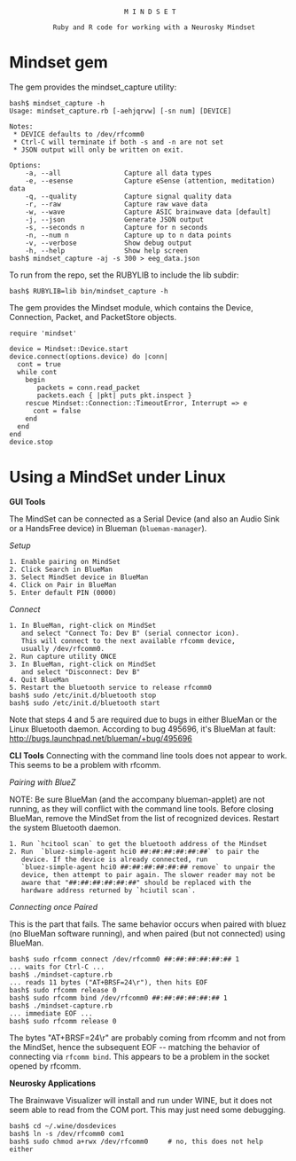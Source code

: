                                  M I N D S E T

               Ruby and R code for working with a Neurosky Mindset


Mindset gem
===========

The gem provides the mindset_capture utility:

    bash$ mindset_capture -h
    Usage: mindset_capture.rb [-aehjqrvw] [-sn num] [DEVICE]

    Notes:
     * DEVICE defaults to /dev/rfcomm0
     * Ctrl-C will terminate if both -s and -n are not set
     * JSON output will only be written on exit.

    Options:
        -a, --all                Capture all data types
        -e, --esense             Capture eSense (attention, meditation) data
        -q, --quality            Capture signal quality data
        -r, --raw                Capture raw wave data
        -w, --wave               Capture ASIC brainwave data [default]
        -j, --json               Generate JSON output
        -s, --seconds n          Capture for n seconds
        -n, --num n              Capture up to n data points
        -v, --verbose            Show debug output
        -h, --help               Show help screen
    bash$ mindset_capture -aj -s 300 > eeg_data.json

To run from the repo, set the RUBYLIB to include the lib subdir:

    bash$ RUBYLIB=lib bin/mindset_capture -h

The gem provides the Mindset module, which contains the Device, Connection, 
Packet, and PacketStore objects.

    require 'mindset'
    
    device = Mindset::Device.start
    device.connect(options.device) do |conn|
      cont = true
      while cont
        begin
           packets = conn.read_packet
           packets.each { |pkt| puts pkt.inspect }
        rescue Mindset::Connection::TimeoutError, Interrupt => e
          cont = false
        end
      end
    end
    device.stop

Using a MindSet under Linux
===========================


**GUI Tools**

The MindSet can be connected as a Serial Device (and also an Audio Sink or a
HandsFree device) in Blueman (`blueman-manager`).

_Setup_

    1. Enable pairing on MindSet
    2. Click Search in BlueMan
    3. Select MindSet device in BlueMan
    4. Click on Pair in BlueMan
    5. Enter default PIN (0000)

_Connect_

    1. In BlueMan, right-click on MindSet 
       and select "Connect To: Dev B" (serial connector icon).
       This will connect to the next available rfcomm device,
       usually /dev/rfcomm0.
    2. Run capture utility ONCE
    3. In BlueMan, right-click on MindSet 
       and select "Disconnect: Dev B"
    4. Quit BlueMan
    5. Restart the bluetooth service to release rfcomm0
    bash$ sudo /etc/init.d/bluetooth stop
    bash$ sudo /etc/init.d/bluetooth start

Note that steps 4 and 5 are required due to bugs in either BlueMan or the
Linux Bluetooth daemon. According to bug 495696, it's BlueMan at fault:
  <http://bugs.launchpad.net/blueman/+bug/495696>


**CLI Tools**
Connecting with the command line tools does not appear to work. This
seems to be a problem with rfcomm.

_Pairing with BlueZ_

NOTE: Be sure BlueMan (and the accompany blueman-applet) are not running, as
they will conflict with the command line tools. Before closing BlueMan,
remove the MindSet from the list of recognized devices. Restart the
system Bluetooth daemon.

    1. Run `hcitool scan` to get the bluetooth address of the Mindset
    2. Run  `bluez-simple-agent hci0 ##:##:##:##:##:##` to pair the
       device. If the device is already connected, run
       `bluez-simple-agent hci0 ##:##:##:##:##:## remove` to unpair the
       device, then attempt to pair again. The slower reader may not be
       aware that "##:##:##:##:##:##" should be replaced with the 
       hardware address returned by `hciutil scan`.

_Connecting once Paired_

This is the part that fails. The same behavior occurs when paired with bluez
(no BlueMan software running), and when paired (but not connected) using
BlueMan.

    bash$ sudo rfcomm connect /dev/rfcomm0 ##:##:##:##:##:## 1
    ... waits for Ctrl-C ...
    bash$ ./mindset-capture.rb
    ... reads 11 bytes ("AT+BRSF=24\r"), then hits EOF
    bash$ sudo rfcomm release 0
    bash$ sudo rfcomm bind /dev/rfcomm0 ##:##:##:##:##:## 1
    bash$ ./mindset-capture.rb
    ... immediate EOF ...
    bash$ sudo rfcomm release 0

The bytes "AT+BRSF=24\r" are probably coming from rfcomm and not from the 
MindSet, hence the subsequent EOF -- matching the behavior of connecting via
`rfcomm bind`. This appears to be a problem in the socket opened by rfcomm.


**Neurosky Applications**

The Brainwave Visualizer will install and run under WINE, but it does not
seem able to read from the COM port. This may just need some debugging.

    bash$ cd ~/.wine/dosdevices
    bash$ ln -s /dev/rfcomm0 com1
    bash$ sudo chmod a+rwx /dev/rfcomm0 	# no, this does not help either
